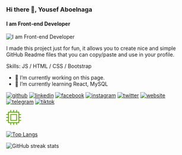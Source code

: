 ### Hi there 👋, Yousef Aboelnaga
#### I am Front-end Developer
![I am Front-end Developer](https://i.pinimg.com/originals/fa/da/ac/fadaaccbe42be76393b341017b735367.gif)

I made this project just for fun, it allows you to create nice and simple GitHub Readme files that you can copy/paste and use in your profile.

Skills: JS / HTML / CSS / Bootstrap

- 🔭 I’m currently working on this page. 
- 🌱 I’m currently learning React, MySQL 


[<img src='https://cdn.jsdelivr.net/npm/simple-icons@3.0.1/icons/github.svg' alt='github' height='40'>](https://github.com/Yousef-Aboelnaga24)  [<img src='https://cdn.jsdelivr.net/npm/simple-icons@3.0.1/icons/linkedin.svg' alt='linkedin' height='40'>](https://www.linkedin.com/in/yousef-aboelnaga/)  [<img src='https://cdn.jsdelivr.net/npm/simple-icons@3.0.1/icons/facebook.svg' alt='facebook' height='40'>](https://www.facebook.com/YousefAboelnaga24)  [<img src='https://cdn.jsdelivr.net/npm/simple-icons@3.0.1/icons/instagram.svg' alt='instagram' height='40'>](https://www.instagram.com/yousef.aboelnaga_24/)  [<img src='https://cdn.jsdelivr.net/npm/simple-icons@3.0.1/icons/twitter.svg' alt='twitter' height='40'>](https://twitter.com/aboelnaga_24)  [<img src='https://cdn.jsdelivr.net/npm/simple-icons@3.0.1/icons/icloud.svg' alt='website' height='40'>](https://yousef-aboelnaga24.github.io/Portfolio/)  [<img src='https://cdn.jsdelivr.net/npm/simple-icons@3.0.1/icons/telegram.svg' alt='telegram' height='40'>](http://t.me/YousefAboelnaga24)  [<img src='https://cdn.jsdelivr.net/npm/simple-icons@3.0.1/icons/tiktok.svg' alt='tiktok' height='40'>](http://tiktok.com/@yousef.aboelnaga_24)  

<a href='https://docs.github.com/en/developers'><img src='https://raw.githubusercontent.com/acervenky/animated-github-badges/master/assets/devbadge.gif' width='40' height='40'></a> 

[![Top Langs](https://github-readme-stats.vercel.app/api/top-langs/?username=Yousef-Aboelnaga24)](https://github.com/anuraghazra/github-readme-stats)

![GitHub streak stats](https://streak-stats.demolab.com/?user=Yousef-Aboelnaga24)  


